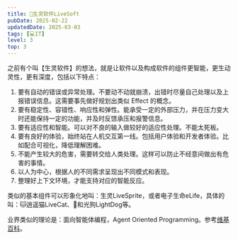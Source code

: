 ```yaml
---
title: 🐼生灵软件LiveSoft
pubDate: 2025-02-22
updatedDate: 2025-03-03
tags: [💻IT]
level: 3
top: 3
---
```


之前有个叫【生灵软件】的想法，就是让软件以及构成软件的组件更智能，更生动灵性，更有深度，包括以下特点：

1. 要有自动的错误或异常处理。不要动不动就崩溃，出错时尽量自己处理以及上报错误信息。这需要事先做好规划出类似 Effect 的概念。
2. 要有稳定性、容错性、响应性和弹性。能承受一定的外部压力，并在压力变大时还能保持一定的功能，并及时反馈承压和报警信息。
3. 要有适应性和智能。可以对不良的输入做较好的适应性处理。不能太死板。
4. 要有良好的体验，始终站在人机交互第一线。包括用户体验和开发者体验。比如配合可视化，降低理解困难。
5. 不能产生较大的危害，需要转交给人类处理。这样可以防止不经意间做出有危害的事情。
6. 以人为中心，根据人的不同需求呈现出不同模式和表现。
7. 整理好上下文环境，才能支持对应的智能反应。

类似的基本组件可以形象化地叫：生灵LiveSprite，或者电子生命eLife，具体的叫：🐱逍遥猫LiveCat、🐶和光狗LightDog等。

业界类似的理论是：面向智能体编程，Agent Oriented Programming。参考[维基百科](https://en.wikipedia.org/wiki/Agent-oriented_programming)。
